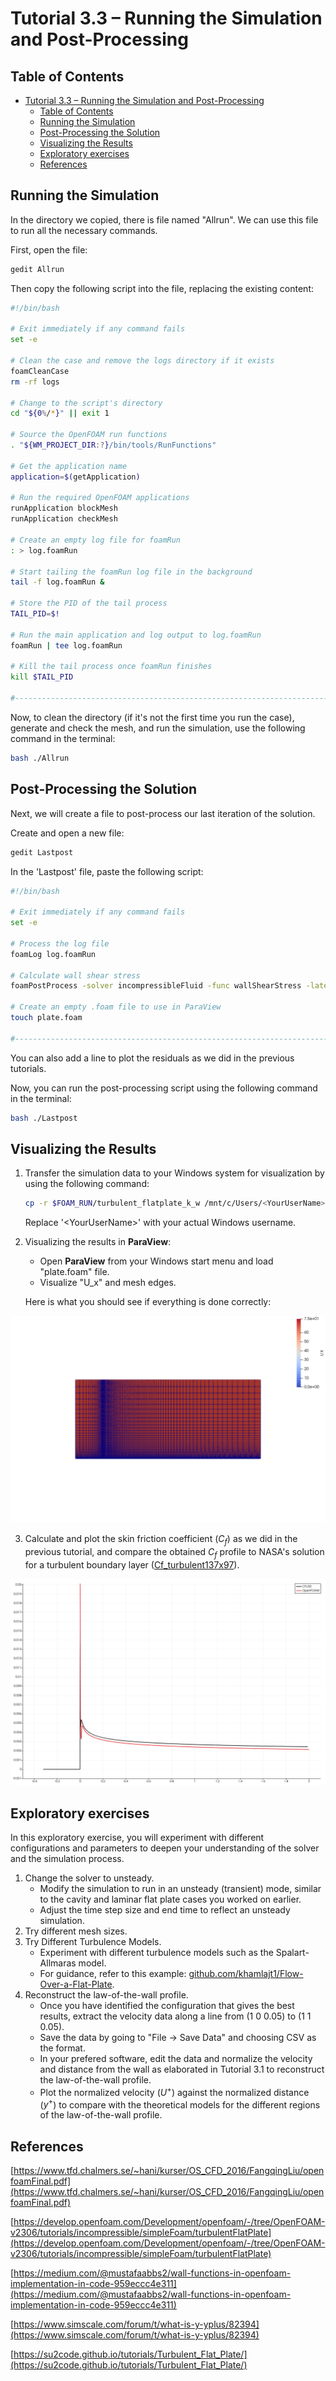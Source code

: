 # Tutorial 3.3 – Running the Simulation and Post-Processing

##  Table of Contents
- [Tutorial 3.3 – Running the Simulation and Post-Processing](#tutorial-33--running-the-simulation-and-post-processing)
  - [Table of Contents](#table-of-contents)
  - [Running the Simulation](#running-the-simulation)
  - [Post-Processing the Solution](#post-processing-the-solution)
  - [Visualizing the Results](#visualizing-the-results)
  - [Exploratory exercises](#exploratory-exercises)
  - [References](#references)

## Running the Simulation

In the directory we copied, there is file named "Allrun". We can use this file to run all the necessary commands. 

First, open the file:

```bash
gedit Allrun
```

Then copy the following script into the file, replacing the existing content:

```bash
#!/bin/bash

# Exit immediately if any command fails
set -e

# Clean the case and remove the logs directory if it exists
foamCleanCase
rm -rf logs

# Change to the script's directory
cd "${0%/*}" || exit 1

# Source the OpenFOAM run functions
. "${WM_PROJECT_DIR:?}/bin/tools/RunFunctions"

# Get the application name
application=$(getApplication)

# Run the required OpenFOAM applications
runApplication blockMesh
runApplication checkMesh

# Create an empty log file for foamRun
: > log.foamRun

# Start tailing the foamRun log file in the background
tail -f log.foamRun &

# Store the PID of the tail process
TAIL_PID=$!

# Run the main application and log output to log.foamRun
foamRun | tee log.foamRun

# Kill the tail process once foamRun finishes
kill $TAIL_PID

#------------------------------------------------------------------------------
```

Now, to clean the directory (if it's not the first time you run the case), generate and check the mesh, and run the simulation, use the following command in the terminal:

```bash
bash ./Allrun
```

## Post-Processing the Solution

Next, we will create a file to post-process our last iteration of the solution.

Create and open a new file:

```bash 
gedit Lastpost
```

In the 'Lastpost' file, paste the following script:

```bash
#!/bin/bash

# Exit immediately if any command fails
set -e

# Process the log file
foamLog log.foamRun

# Calculate wall shear stress
foamPostProcess -solver incompressibleFluid -func wallShearStress -latestTime

# Create an empty .foam file to use in ParaView
touch plate.foam

#------------------------------------------------------------------------------
```

You can also add a line to plot the residuals as we did in the previous tutorials.

Now, you can run the post-processing script using the following command in the terminal:

```bash
bash ./Lastpost
```

## Visualizing the Results

1. Transfer the simulation data to your Windows system for visualization by using the following command:
  
   ```bash
   cp -r $FOAM_RUN/turbulent_flatplate_k_w /mnt/c/Users/<YourUserName>/Downloads/
   ```

   Replace '\<YourUserName\>' with your actual Windows username.

2. Visualizing the results in **ParaView**:
   - Open **ParaView** from your Windows start menu and load "plate.foam" file.
   - Visualize "U_x" and mesh edges.

   Here is what you should see if everything is done correctly:

![mesh-image](mesh-image.png)

3. Calculate and plot the skin friction coefficient ($`C_f`$) as we did in the previous tutorial, and compare the obtained $`C_f`$ profile to NASA's solution for a turbulent boundary layer ([Cf_turbulent137x97](Cf_turbulent137x97)).

![Cf_solution](Cf_solution.png)

## Exploratory exercises

In this exploratory exercise, you will experiment with different configurations and parameters to deepen your understanding of the solver and the simulation process.

1. Change the solver to unsteady.
   - Modify the simulation to run in an unsteady (transient) mode, similar to the cavity and laminar flat plate cases you worked on earlier.
   - Adjust the time step size and end time to reflect an unsteady simulation.
2. Try different mesh sizes.
3. Try Different Turbulence Models.
   - Experiment with different turbulence models such as the Spalart-Allmaras model.
   - For guidance, refer to this example: [github.com/khamlajt1/Flow-Over-a-Flat-Plate](https://github.com/khamlajt1/Flow-Over-a-Flat-Plate).
4. Reconstruct the law-of-the-wall profile.
   - Once you have identified the configuration that gives the best results, extract the velocity data along a line from (1 0 0.05) to (1 1 0.05).
   - Save the data by going to "File &rarr; Save Data" and choosing CSV as the format.
   - In your prefered software, edit the data and normalize the velocity and distance from the wall as elaborated in Tutorial 3.1 to reconstruct the law-of-the-wall profile.
   - Plot the normalized velocity ($`U^+`$) against the normalized distance ($`y^+`$) to compare with the theoretical models for the different regions of the law-of-the-wall profile.

## References
[https://www.tfd.chalmers.se/~hani/kurser/OS_CFD_2016/FangqingLiu/openfoamFinal.pdf](https://www.tfd.chalmers.se/~hani/kurser/OS_CFD_2016/FangqingLiu/openfoamFinal.pdf)

[https://develop.openfoam.com/Development/openfoam/-/tree/OpenFOAM-v2306/tutorials/incompressible/simpleFoam/turbulentFlatPlate](https://develop.openfoam.com/Development/openfoam/-/tree/OpenFOAM-v2306/tutorials/incompressible/simpleFoam/turbulentFlatPlate)   

[https://medium.com/@mustafaabbs2/wall-functions-in-openfoam-implementation-in-code-959eccc4e311](https://medium.com/@mustafaabbs2/wall-functions-in-openfoam-implementation-in-code-959eccc4e311)

[https://www.simscale.com/forum/t/what-is-y-yplus/82394](https://www.simscale.com/forum/t/what-is-y-yplus/82394)

[https://su2code.github.io/tutorials/Turbulent_Flat_Plate/](https://su2code.github.io/tutorials/Turbulent_Flat_Plate/)